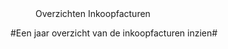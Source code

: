 <properties>
	<page>
		<title>Overzichten</title>
	</page>
	<menu>
		<position>Overzichten Inkoopfacturen
		<title>Introductie</title>
	</menu>
</properties>

#Een jaar overzicht van de inkoopfacturen inzien#
<description>
